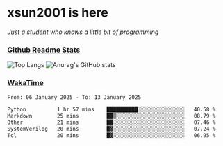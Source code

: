 # xsun2001 is here

*Just a student who knows a little bit of programming*

### [Github Readme Stats](https://github.com/anuraghazra/github-readme-stats)

![Top Langs](https://github-readme-stats.vercel.app/api/top-langs/?username=xsun2001&layout=compact&theme=radical) ![Anurag's GitHub stats](https://github-readme-stats.vercel.app/api?username=xsun2001&show_icons=true&theme=radical)

### [WakaTime](https://wakatime.com)

<!--START_SECTION:waka-->

```txt
From: 06 January 2025 - To: 13 January 2025

Python          1 hr 57 mins    ██████████░░░░░░░░░░░░░░░   40.58 %
Markdown        25 mins         ██▒░░░░░░░░░░░░░░░░░░░░░░   08.79 %
Other           21 mins         ██░░░░░░░░░░░░░░░░░░░░░░░   07.46 %
SystemVerilog   20 mins         █▓░░░░░░░░░░░░░░░░░░░░░░░   07.24 %
Tcl             20 mins         █▓░░░░░░░░░░░░░░░░░░░░░░░   06.95 %
```

<!--END_SECTION:waka-->
